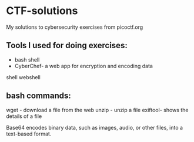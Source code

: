 # CTF-solutions
My solutions to cybersecurity exercises from picoctf.org

## Tools I used for doing exercises:
- bash shell
- CyberChef- a web app for encryption and encoding data



shell
webshell


## bash commands:
wget - download a file from the web
unzip - unzip a file
exiftool- shows the details of a file



Base64 encodes binary data, such as images, audio, or other files, into a text-based format.
